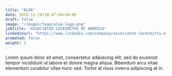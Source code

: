 ```yaml
---
title: "ALOA"
date: 2018-11-19T10:47:58+10:00
draft: false
image: "/images/team/aloa-logo.png"
jobtitle: "ASSOCIATED LOCKSMITHS OF AMERICA"
linkedinurl: "https://www.linkedin.com/company/associated-locksmiths-of-america/about/"
promoted: false 
weight: 2
---
```


Lorem ipsum dolor sit amet, consectetur adipiscing elit, sed do eiusmod tempor incididunt ut labore et dolore magna aliqua. Bibendum arcu vitae elementum curabitur vitae nunc sed. Tortor at risus viverra adipiscing at in.

